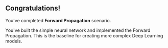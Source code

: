 ## Congratulations!

You've completed **Forward Propagation** scenario.

You've built the simple neural network and implemented the Forward Propagation. This is the baseline for creating more complex Deep Learning models.
